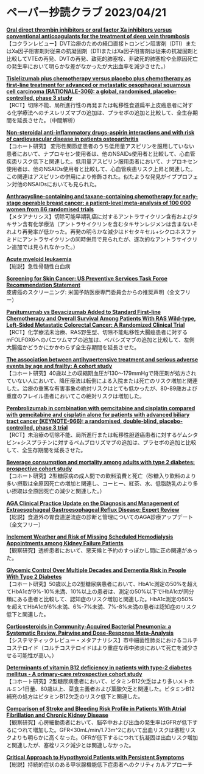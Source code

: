 # ペーパー抄読クラブ 2023/04/21

[**Oral direct thrombin inhibitors or oral factor Xa inhibitors versus conventional anticoagulants for the treatment of deep vein thrombosis**](https://pubmed.ncbi.nlm.nih.gov/37058421/)  
【コクランレビュー】DVT治療のための経口直接トロンビン阻害剤（DTI）またはXa因子阻害剤対従来の抗凝固剤（DTIまたはXa因子阻害剤は従来の抗凝固剤と比較してVTEの再発、DVTの再発、致死的肺塞栓、非致死的肺塞栓や全原因死亡の発生率において明らかな差がなかったが大出血率を減少させた。）

[**Tislelizumab plus chemotherapy versus placebo plus chemotherapy as first-line treatment for advanced or metastatic oesophageal squamous cell carcinoma (RATIONALE-306): a global, randomised, placebo-controlled, phase 3 study**](https://pubmed.ncbi.nlm.nih.gov/37080222/)  
【RCT】切除不能、局所進行性の再発または転移性食道扁平上皮癌患者に対する化学療法へのチスレリズマブの追加は、プラセボの追加と比較して、全生存期間を延長させた。（中間解析）

[**Non-steroidal anti-inflammatory drugs-aspirin interactions and with risk of cardiovascular disease in patients osteoarthritis**](https://pubmed.ncbi.nlm.nih.gov/37073405/)  
【コホート研究】 変形性関節症患者のうち低用量アスピリンを服用していない患者において、ナプロキセン使用者は、他のNSAIDs使用者と比較して、心血管疾患リスク低下と関連した。低用量アスピリン服用患者において、ナプロキセン使用者は、他のNSAIDs使用者と比較して、心血管疾患リスク上昇と関連した。この関連はアスピリンの併用により修飾された。似たような発見がイブプロフェン対他のNSAIDsにおいても見られた。

[**Anthracycline-containing and taxane-containing chemotherapy for early-stage operable breast cancer: a patient-level meta-analysis of 100 000 women from 86 randomised trials**](https://pubmed.ncbi.nlm.nih.gov/37061269/)  
【メタアナリシス】切除可能早期乳癌に対するアントラサイクリン含有およびタキサン含有化学療法（アントラサイクリンを含むタキサンレジメンは含まないそれより再発率が低かった。再発の明らかな減少はドセタキセル+シクロホスファミドにアントラサイクリンの同時併用で見られたが、逐次的なアントラサイクリン追加では見られなかった。）

[**Acute myeloid leukaemia**](https://pubmed.ncbi.nlm.nih.gov/37068505/)  
【総説】急性骨髄性白血病

[**Screening for Skin Cancer: US Preventive Services Task Force Recommendation Statement**](https://pubmed.ncbi.nlm.nih.gov/37071089/)  
皮膚癌のスクリーニング: 米国予防医療専門委員会からの推奨声明（全文フリー）

[**Panitumumab vs Bevacizumab Added to Standard First-line Chemotherapy and Overall Survival Among Patients With RAS Wild-type, Left-Sided Metastatic Colorectal Cancer: A Randomized Clinical Trial**](https://pubmed.ncbi.nlm.nih.gov/37071094/)  
【RCT】化学療法未治療、RAS野生型、切除不能転移性大腸癌患者に対するmFOLFOX6へのパニツムマブの追加は、ベバシズマブの追加と比較して、左側大腸癌かどうかにかかわらず全生存期間を延長させた。

[**The association between antihypertensive treatment and serious adverse events by age and frailty: A cohort study**](https://pubmed.ncbi.nlm.nih.gov/37075078/)  
【コホート研究】40歳以上の収縮期血圧が130〜179mmHgで降圧剤が処方されていない人において、降圧療法は転倒による入院または死亡のリスク増加と関連した。治療の重篤な有害事象の絶対リスクはとても低かったが、80-89歳および重度のフレイル患者においてこの絶対リスクは増加した。

[**Pembrolizumab in combination with gemcitabine and cisplatin compared with gemcitabine and cisplatin alone for patients with advanced biliary tract cancer (KEYNOTE-966): a randomised, double-blind, placebo-controlled, phase 3 trial**](https://pubmed.ncbi.nlm.nih.gov/37075781/)  
【RCT】未治療の切除不能、局所進行または転移性胆道癌患者に対するゲムシタビン+シスプラチンに対するペムブロリズマブの追加は、プラセボの追加と比較して、全生存期間を延長させた。

[**Beverage consumption and mortality among adults with type 2 diabetes: prospective cohort study**](https://pubmed.ncbi.nlm.nih.gov/37076174/)  
【コホート研究】2型糖尿病の成人間での飲料消費と死亡（砂糖入り飲料のより多い摂取は全原因死亡の増加と関連し、コーヒー、紅茶、水、低脂肪乳のより多い摂取は全原因死亡の減少と関連した。）

[**AGA Clinical Practice Update on the Diagnosis and Management of Extraesophageal Gastroesophageal Reflux Disease: Expert Review**](https://pubmed.ncbi.nlm.nih.gov/37061897/)  
【総説】食道外の胃食道逆流症の診断と管理についてのAGA診療アップデート（全文フリー）

[**Inclement Weather and Risk of Missing Scheduled Hemodialysis Appointments among Kidney Failure Patients**](https://pubmed.ncbi.nlm.nih.gov/37071662/)  
【観察研究】透析患者において、悪天候と予約のすっぽかし間に正の関連があった。

[**Glycemic Control Over Multiple Decades and Dementia Risk in People With Type 2 Diabetes**](https://pubmed.ncbi.nlm.nih.gov/37067815/)  
【コホート研究】50歳以上の2型糖尿病患者において、HbA1c測定の50%を超えてHbA1cが9%-10%未満、10%以上の患者は、測定の50%以下でHbA1cが同分類にある患者と比較して、認知症のリスク増加と関連した。HbA1c測定の50%を超えてHbA1cが6%未満、6%-7%未満、7%-8%未満の患者は認知症のリスク低下と関連した。

[**Corticosteroids in Community-Acquired Bacterial Pneumonia: a Systematic Review, Pairwise and Dose-Response Meta-Analysis**](https://pubmed.ncbi.nlm.nih.gov/37076606/)  
【システマティックレビュー・メタアナリシス】市中細菌性肺炎におけるコルチコステロイド（コルチコステロイドはより重症な市中肺炎において死亡を減少させる可能性が高い。）

[**Determinants of vitamin B12 deficiency in patients with type-2 diabetes mellitus - A primary-care retrospective cohort study**](https://pubmed.ncbi.nlm.nih.gov/37081390/)  
【コホート研究】2型糖尿病患者において、ビタミンB12欠乏はより多いメトホルミン1日量、80歳以上、菜食主義者および葉酸欠乏と関連した。ビタミンB12補充の処方はビタミンB12欠乏のリスク低下と関連した。

[**Comparison of Stroke and Bleeding Risk Profile in Patients With Atrial Fibrillation and Chronic Kidney Disease**](https://pubmed.ncbi.nlm.nih.gov/37058875/)  
【観察研究】心房細動患者において、脳卒中および出血の発生率はGFRが低下するにつれて増加した。GFR<30mL/min/1.73m^2において出血リスクは塞栓リスクよりも明らかに高くなった。GFRが低下するにつれて抗凝固は出血リスク増加と関連したが、塞栓リスク減少とは関連しなかった。

[**Critical Approach to Hypothyroid Patients with Persistent Symptoms**](https://pubmed.ncbi.nlm.nih.gov/37071856/)  
【総説】持続的症状のある甲状腺機能低下症患者へのクリティカルアプローチ